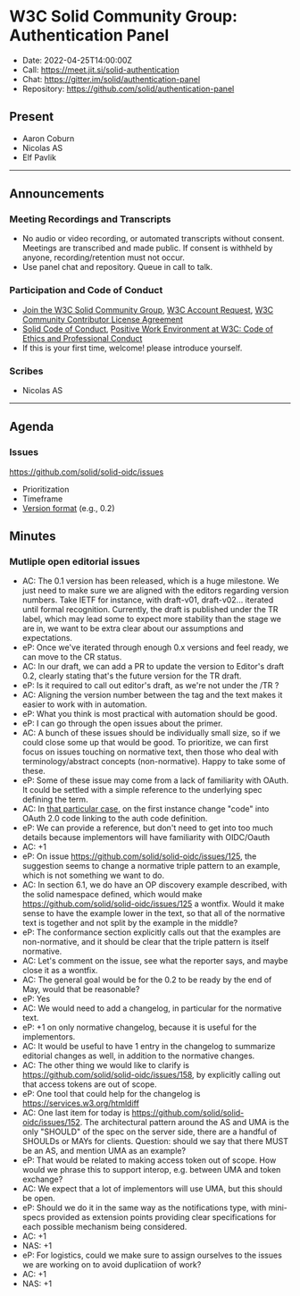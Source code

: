 # W3C Solid Community Group: Authentication Panel

* Date: 2022-04-25T14:00:00Z
* Call: https://meet.jit.si/solid-authentication
* Chat: https://gitter.im/solid/authentication-panel
* Repository: https://github.com/solid/authentication-panel

## Present
* Aaron Coburn
* Nicolas AS
* Elf Pavlik

---

## Announcements

### Meeting Recordings and Transcripts
* No audio or video recording, or automated transcripts without consent. Meetings are transcribed and made public. If consent is withheld by anyone, recording/retention must not occur.
* Use panel chat and repository. Queue in call to talk.

### Participation and Code of Conduct
* [Join the W3C Solid Community Group](https://www.w3.org/community/solid/join), [W3C Account Request](http://www.w3.org/accounts/request), [W3C Community Contributor License Agreement](https://www.w3.org/community/about/agreements/cla/)
* [Solid Code of Conduct](https://github.com/solid/process/blob/master/code-of-conduct.md), [Positive Work Environment at W3C: Code of Ethics and Professional Conduct](https://github.com/solid/process/blob/master/code-of-conduct.md)
* If this is your first time, welcome! please introduce yourself.

### Scribes
* Nicolas AS

---

## Agenda

### Issues

https://github.com/solid/solid-oidc/issues

* Prioritization
* Timeframe
* [Version format](https://github.com/solid/solid-oidc/issues/114) (e.g., 0.2)

## Minutes

### Mutliple open editorial issues

* AC: The 0.1 version has been released, which is a huge milestone. We just need to make sure we are aligned with the editors regarding version numbers. Take IETF for instance, with draft-v01, draft-v02... iterated until formal recognition. Currently, the draft is published under the TR label, which may lead some to expect more stability than the stage we are in, we want to be extra clear about our assumptions and expectations.
* eP: Once we've iterated through enough 0.x versions and feel ready, we can move to the CR status.
* AC: In our draft, we can add a PR to update the version to Editor's draft 0.2, clearly stating that's the future version for the TR draft.
* eP: Is it required to call out editor's draft, as we're not under the /TR ?
* AC: Aligning the version number between the tag and the text makes it easier to work with in automation.
* eP: What you think is most practical with automation should be good.
* eP: I can go through the open issues about the primer.
* AC: A bunch of these issues should be individually small size, so if we could close some up that would be good. To prioritize, we can first focus on issues touching on normative text, then those who deal with terminology/abstract concepts (non-normative). Happy to take some of these.
* eP: Some of these issue may come from a lack of familiarity with OAuth. It could be settled with a simple reference to the underlying spec defining the term.
* AC: In [that particular case](https://github.com/solid/solid-oidc/issues/139), on the first instance change "code" into OAuth 2.0 code linking to the auth code definition.
* eP: We can provide a reference, but don't need to get into too much details because implementors will have familiarity with OIDC/Oauth
* AC: +1
* eP: On issue https://github.com/solid/solid-oidc/issues/125, the suggestion seems to change a normative triple pattern to an example, which is not something we want to do.
* AC: In section 6.1, we do have an OP discovery example described, with the solid namespace defined, which would make https://github.com/solid/solid-oidc/issues/125 a wontfix. Would it make sense to have the example lower in the text, so that all of the normative text is together and not split by the example in the middle?
* eP: The conformance section explicitly calls out that the examples are non-normative, and it should be clear that the triple pattern is itself normative.
* AC: Let's comment on the issue, see what the reporter says, and maybe close it as a wontfix. 
* AC: The general goal would be for the 0.2 to be ready by the end of May, would that be reasonable?
* eP: Yes
* AC: We would need to add a changelog, in particular for the normative text.
* eP: +1 on only normative changelog, because it is useful for the implementors.
* AC: It would be useful to have 1 entry in the changelog to summarize editorial changes as well, in addition to the normative changes.
* AC: The other thing we would like to clarify is https://github.com/solid/solid-oidc/issues/158, by explicitly calling out that access tokens are out of scope.
* eP: One tool that could help for the changelog is https://services.w3.org/htmldiff
* AC: One last item for today is https://github.com/solid/solid-oidc/issues/152. The architectural pattern around the AS and UMA is the only "SHOULD" of the spec on the server side, there are a handful of SHOULDs or MAYs for clients. Question: should we say that there MUST be an AS, and mention UMA as an example?
* eP: That would be related to making access token out of scope. How would we phrase this to support interop, e.g. between UMA and token exchange?
* AC: We expect that a lot of implementors will use UMA, but  this should be open.
* eP: Should we do it in the same way as the notifications type, with mini-specs provided as extension points providing clear specifications for each possible mechanism being considered.
* AC: +1
* NAS: +1
* eP: For logistics, could we make sure to assign ourselves to the issues we are working on to avoid duplicatiion of work? 
* AC: +1
* NAS: +1
